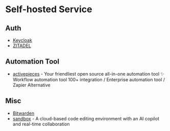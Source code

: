 # Self-hosted Service

## Auth

- [Keycloak](https://www.keycloak.org/)
- [ZITADEL](https://zitadel.com/)

## Automation Tool

- [activepieces](https://www.activepieces.com/) - Your friendliest open source all-in-one automation tool ✨ Workflow automation tool 100+ integration / Enterprise automation tool / Zapier Alternative

## Misc

- [Bitwarden](https://bitwarden.com/)
- [sandbox](https://github.com/ishaan1013/sandbox) - A cloud-based code editing environment with an AI copilot and real-time collaboration
